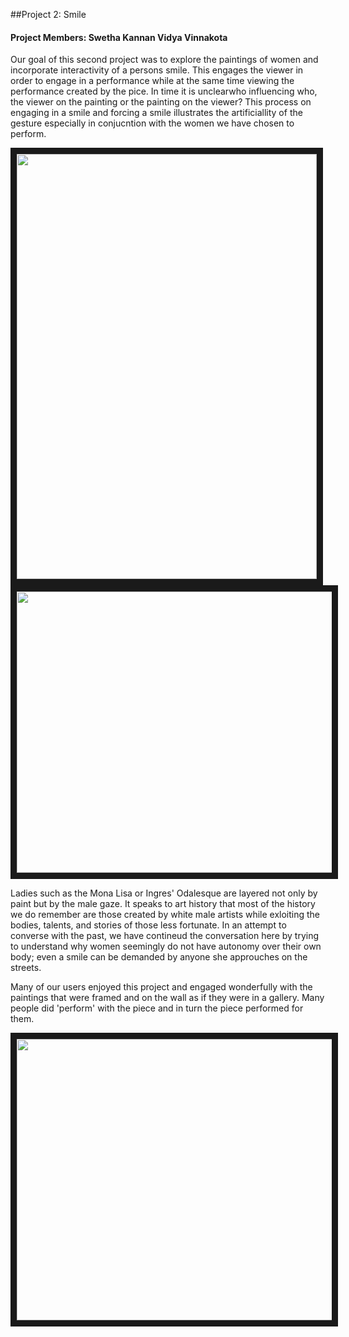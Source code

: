 ##Project 2: Smile
 
#### Project Members: Swetha Kannan Vidya Vinnakota
 
 
Our goal of this second project was to explore the paintings of women and incorporate interactivity of a persons smile. This engages the viewer in order to engage in a performance while at the same time viewing the performance created by the pice. In time it is unclearwho influencing who, the viewer on the painting or the painting on the viewer? This process on engaging in a smile and forcing a smile illustrates the artificiallity of the gesture especially in conjucntion with the women we have chosen to perform.  

<img src="https://cloud.githubusercontent.com/assets/11639631/10638125/3b8e555a-77d7-11e5-8e03-4df6d74564be.jpg" width="480" height="680" border="10" />
<img src="https://cloud.githubusercontent.com/assets/11639631/10638625/e237dbea-77d9-11e5-9c4b-096cc86fa5df.png" width="720" height="450" border="10" />

Ladies such as the Mona Lisa or Ingres' Odalesque are layered not only by paint but by the male gaze. It speaks to art history that most of the history we do remember are those created by white male artists while exloiting the bodies, talents, and stories of those less fortunate. In an attempt to converse with the past, we have contineud the conversation here by trying to understand why women seemingly do not have autonomy over their own body; even a smile can be demanded by anyone she approuches on the streets. 


Many of our users enjoyed this project and engaged wonderfully with the paintings that were framed and on the wall as if they were in a gallery. Many people did 'perform' with the piece and in turn the piece performed for them.

<a href="https://youtu.be/0BAjQJzIfAg" target="_blank"><img src="https://cloud.githubusercontent.com/assets/11639631/10638312/55425b30-77d8-11e5-8c2b-f146695be291.png" width="720" height="450" border="10" /></a>
